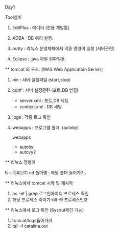 Day1

Tool설치

1. EditPlus : 에디터 (전용 개발툴)

2. XDBA : DB 쿼리 실행.

3. putty : 리눅스 운영체제에서 각종 명령어 실행 (서버관련)

4. Eclipse : java 파일 컴파일용.


** tomcat 의 구조. (WAS Web Applicatoin Server) 

1. bin : 서버 실행파일 (start,stop)
2. conf : 서버 설정관련 (포트,DB 연결)
    - server.xml : 포트,DB 세팅
    - context.xml : DB 세팅
3. logs : 각종 로그 확인 
4. webapps : 프로그램 폴더. (autoby)

    webapps
     - autoby
     - autovy2


**  리눅스 명령어

ls : 목록보기
cd 폴더명 : 해당 폴더 들어가기.

** 리눅스에서 tomcat 시작 및 재시작
1. ps -ef | grep 로그인아이디 프로세스 확인
2. 해당 프로세스 죽이기 kill -9 프로세스번호

** 리눅스에서 로그 확인  (Sysout확인 가능)
1. tomcat/logs들어가기
2. tail -f catalina.out

